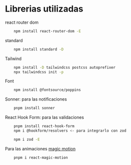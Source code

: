 # Librerias utilizadas
react router dom
```bash
    npm install react-router-dom -E
```
standard
```bash
    npm install standard -D
```
Tailwind
```bash
    npm install -D tailwindcss postcss autoprefixer
    npx tailwindcss init -p
```
Font
```bash
    npm install @fontsource/poppins
```
Sonner: para las notificaciones
```bash
    pnpm install sonner
```
React Hook Form: para las validaciones
```bash
    pnpm install react-hook-form
    npm i @hookform/resolvers <- para integrarlo con zod
```

```bash
    npm i zod -E
```

Para las animaciones [magic motion](https://www.react-magic-motion.com/)
```bash
    pnpm i react-magic-motion
```